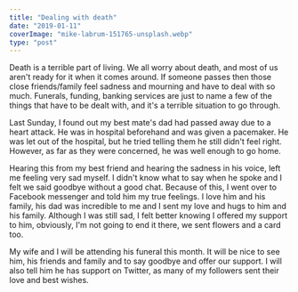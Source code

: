 ```yaml
---
title: "Dealing with death"
date: "2019-01-11"
coverImage: "mike-labrum-151765-unsplash.webp"
type: "post"
---
```


Death is a terrible part of living. We all worry about death, and most of us aren't ready for it when it comes around. If someone passes then those close friends/family feel sadness and mourning and have to deal with so much. Funerals, funding, banking services are just to name a few of the things that have to be dealt with, and it's a terrible situation to go through.

Last Sunday, I found out my best mate's dad had passed away due to a heart attack. He was in hospital beforehand and was given a pacemaker. He was let out of the hospital, but he tried telling them he still didn't feel right. However, as far as they were concerned, he was well enough to go home.

Hearing this from my best friend and hearing the sadness in his voice, left me feeling very sad myself. I didn't know what to say when he spoke and I felt we said goodbye without a good chat. Because of this, I went over to Facebook messenger and told him my true feelings. I love him and his family, his dad was incredible to me and I sent my love and hugs to him and his family. Although I was still sad, I felt better knowing I offered my support to him, obviously, I'm not going to end it there, we sent flowers and a card too.

My wife and I will be attending his funeral this month. It will be nice to see him, his friends and family and to say goodbye and offer our support. I will also tell him he has support on Twitter, as many of my followers sent their love and best wishes.
